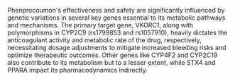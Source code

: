 Phenprocoumon's effectiveness and safety are significantly influenced by genetic variations in several key genes essential to its metabolic pathways and mechanisms. The primary target gene, VKORC1, along with polymorphisms in CYP2C9 (rs1799853 and rs1057910), heavily dictates the anticoagulant activity and metabolic rate of the drug, respectively, necessitating dosage adjustments to mitigate increased bleeding risks and optimize therapeutic outcomes. Other genes like CYP4F2 and CYP2C19 also contribute to its metabolism but to a lesser extent, while STX4 and PPARA impact its pharmacodynamics indirectly.